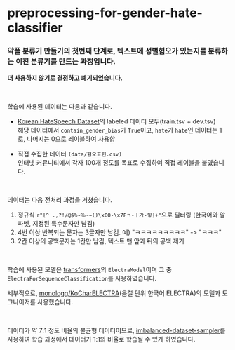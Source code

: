 # preprocessing-for-gender-hate-classifier

### 악플 분류기 만들기의 첫번째 단계로, 텍스트에 성별혐오가 있는지를 분류하는 이진 분류기를 만드는 과정입니다.

**더 사용하지 않기로 결정하고 폐기되었습니다.**


</br>

학습에 사용된 데이터는 다음과 같습니다.

- [Korean HateSpeech Dataset](https://github.com/kocohub/korean-hate-speech)의 labeled 데이터 모두(train.tsv + dev.tsv)  
  해당 데이터에서 `contain_gender_bias`가 `True`이고, `hate`가 `hate`인 데이터는 1로, 나머지는 0으로 레이블하여 사용함

- 직접 수집한 데이터 `(data/혐오표현.csv)`  
  인터넷 커뮤니티에서 각자 100개 정도를 목표로 수집하여 직접 레이블을 붙였습니다.


</br>

데이터는 다음 전처리 과정을 거쳤습니다.

1. 정규식 `r"[^ .,?!/@$%~％·∼()\x00-\x7Fㄱ-ㅣ가-힣]+"`으로 필터링 (한국어와 알파벳, 지정된 특수문자만 남김)
2. 4번 이상 반복되는 문자는 3글자만 남김. 예) "ㅋㅋㅋㅋㅋㅋㅋㅋㅋ" -> "ㅋㅋㅋ"
3. 2칸 이상의 공백문자는 1칸만 남김, 텍스트 맨 앞과 뒤의 공백 제거


</br>

학습에 사용된 모델은 [transformers](https://huggingface.co/transformers)의 `ElectraModel`이며 그 중 `ElectraForSequenceClassification`를 사용하였습니다.

세부적으로, [monologg/KoCharELECTRA](https://github.com/monologg/KoCharELECTRA)(음절 단위 한국어 ELECTRA)의 모델과 토크나이저를 사용했습니다.


</br>

데이터가 약 7:1 정도 비율의 불균형 데이터이므로, [imbalanced-dataset-sampler](https://github.com/ufoym/imbalanced-dataset-sampler)를 사용하여 학습 과정에서 데이터가 1:1의 비율로 학습될 수 있게 하였습니다.
